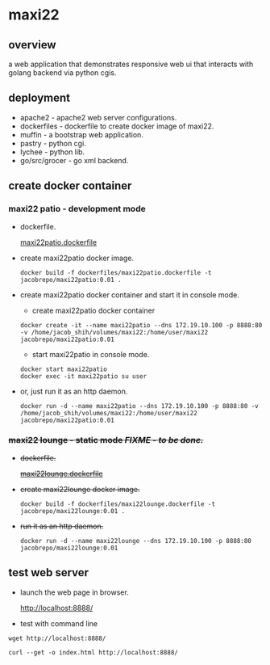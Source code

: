 # maxi22

## overview

a web application that demonstrates responsive web ui that interacts with golang backend via python cgis.

## deployment

* apache2 - apache2 web server configurations.
* dockerfiles - dockerfile to create docker image of maxi22.
* muffin - a bootstrap web application.
* pastry - python cgi.
* lychee - python lib.
* go/src/grocer - go xml backend.

## create docker container

### maxi22 patio - development mode

* dockerfile.

    [maxi22patio.dockerfile](dockerfiles/maxi22patio.dockerfile)

* create maxi22patio docker image.
 
    ```
    docker build -f dockerfiles/maxi22patio.dockerfile -t jacobrepo/maxi22patio:0.01 .
    ```

* create maxi22patio docker container and start it in console mode.

    * create maxi22patio docker container

    ```
    docker create -it --name maxi22patio --dns 172.19.10.100 -p 8888:80 -v /home/jacob_shih/volumes/maxi22:/home/user/maxi22 jacobrepo/maxi22patio:0.01
    ```

    * start maxi22patio in console mode.

    ```
    docker start maxi22patio
    docker exec -it maxi22patio su user
    ```

* or, just run it as an http daemon.

    ```
    docker run -d --name maxi22patio --dns 172.19.10.100 -p 8888:80 -v /home/jacob_shih/volumes/maxi22:/home/user/maxi22 jacobrepo/maxi22patio:0.01
    ```

### ~~maxi22 lounge - static mode ***FIXME - to be done.***~~

* ~~dockerfile.~~

    ~~[maxi22lounge.dockerfile](dockerfiles/maxi22lounge.dockerfile)~~

* ~~create maxi22lounge docker image.~~
 
    ```
    docker build -f dockerfiles/maxi22lounge.dockerfile -t jacobrepo/maxi22lounge:0.01 .
    ```

* ~~run it as an http daemon.~~

    ```
    docker run -d --name maxi22lounge --dns 172.19.10.100 -p 8888:80 jacobrepo/maxi22lounge:0.01
    ```

## test web server

* launch the web page in browser.

    [http://localhost:8888/](http://localhost:8888/)

* test with command line

```
wget http://localhost:8888/
```

```
curl --get -o index.html http://localhost:8888/
```